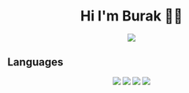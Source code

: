 <h1 align="center"> Hi I'm Burak 👋✨</h1>

<div align="center">
<a href="https://discord.com/users/355290531104030721" title="Discord Account"><img src="https://lanyard-profile-readme.vercel.app/api/355290531104030721"></a>
</div>

## Languages
<div align="center">
<img src="https://img.shields.io/badge/java%20-%23323330.svg?&style=for-the-badge&logo=java&logoColor=white"/> 
<img src="https://img.shields.io/badge/python%20-%23323330.svg?&style=for-the-badge&logo=python&logoColor=white"/>  
<img src="https://img.shields.io/badge/cpp%20-%23323330.svg?&style=for-the-badge&logo=cpp&logoColor=white"/> 
<img src="https://img.shields.io/badge/html5%20-%23323330.svg?&style=for-the-badge&logo=html5&logoColor=white"/>
</div>
